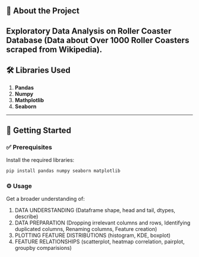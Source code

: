 ## 📘 About the Project

Exploratory Data Analysis on Roller Coaster Database (Data about Over 1000 Roller Coasters scraped from Wikipedia).
---

## 🛠️ Libraries Used

1. **Pandas**
2. **Numpy**
3. **Mathplotlib**  
4. **Seaborn**

---

## 🚀 Getting Started

### ✅ Prerequisites

Install the required libraries:

```bash
pip install pandas numpy seaborn matplotlib
```

### ⚙️ Usage
Get a broader understanding of:
1. DATA UNDERSTANDING (Dataframe shape, head and tail, dtypes, describe)
2. DATA PREPARATION (Dropping irrelevant columns and rows, Identifying duplicated columns, Renaming columns, Feature creation)
3. PLOTTING FEATURE DISTRIBUTIONS (histogram, KDE, boxplot)
4. FEATURE RELATIONSHIPS (scatterplot, heatmap correlation, pairplot, groupby comparisions)
